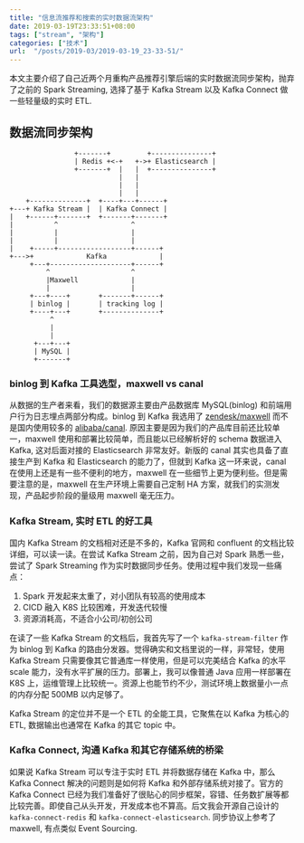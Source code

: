```yaml
---
title: "信息流推荐和搜索的实时数据流架构"
date: 2019-03-19T23:33:51+08:00
tags: ["stream", "架构"]
categories: ["技术"]
url:  "/posts/2019-03/2019-03-19_23-33-51/"
---
```


本文主要介绍了自己近两个月重构产品推荐引擎后端的实时数据流同步架构，抛弃了之前的 Spark Streaming, 选择了基于 Kafka Stream 以及 Kafka Connect 做一些轻量级的实时 ETL.

## 数据流同步架构

```
                +-------+         +---------------+
                | Redis +<-+   +->+ Elasticsearch |
                +-------+  |   |  +---------------+
                           |   |
                           |   |
                           |   |
    +--------------+  +----+---+------+
+---+ Kafka Stream |  | Kafka Connect |
|   +------+-------+  +-------+-------+
|          ^                  ^
|          |                  |
|          |                  |
|    +-----+------------------+------+
+--->+             Kafka             |
     +---+--------------------+------+
         ^                    ^
         |Maxwell             |
         |                    |
     +---+----+       +-------+------+
     | binlog |       | tracking log |
     +----+---+       +--------------+
          ^
          |
          |
      +---+---+
      | MySQL |
      +-------+
```

### binlog 到 Kafka 工具选型，maxwell vs canal

从数据的生产者来看，我们的数据源主要由产品数据库 MySQL(binlog) 和前端用户行为日志埋点两部分构成。binlog 到 Kafka 我选用了 [zendesk/maxwell](https://github.com/zendesk/maxwell) 而不是国内使用较多的 [alibaba/canal](https://github.com/alibaba/canal). 原因主要是因为我们的产品库目前还比较单一，maxwell 使用和部署比较简单，而且能以已经解析好的 schema 数据进入 Kafka, 这对后面对接的 Elasticsearch 非常友好。新版的 canal 其实也具备了直接生产到 Kafka 和 Elasticsearch 的能力了，但就到 Kafka 这一环来说，canal 在使用上还是有一些不便利的地方，maxwell 在一些细节上更为便利些。但是需要注意的是，maxwell 在生产环境上需要自己定制 HA 方案，就我们的实测发现，产品起步阶段的量级用 maxwell 毫无压力。

### Kafka Stream, 实时 ETL 的好工具

国内 Kafka Stream 的文档相对还是不多的，Kafka 官网和 confluent 的文档比较详细，可以读一读。在尝试 Kafka Stream 之前，因为自己对 Spark 熟悉一些，尝试了 Spark Streaming 作为实时数据同步任务。使用过程中我们发现一些痛点：
1. Spark 开发起来太重了，对小团队有较高的使用成本
2. CICD 融入 K8S 比较困难，开发迭代较慢
3. 资源消耗高，不适合小公司/初创公司

在读了一些 Kafka Stream 的文档后，我首先写了一个 `kafka-stream-filter` 作为 binlog 到 Kafka 的路由分发器。觉得确实和文档里说的一样，非常轻，使用 Kafka Stream 只需要像其它普通库一样使用，但是可以完美结合 Kafka 的水平 scale 能力，没有水平扩展的压力。部署上，我可以像普通 Java 应用一样部署在 K8S 上，运维管理上比较统一。资源上也能节约不少，测试环境上数据量小一点的内存分配 500MB 以内足够了。

Kafka Stream 的定位并不是一个 ETL 的全能工具，它聚焦在以 Kafka 为核心的 ETL, 数据输出也通常在 Kafka 的其它 topic 中。

### Kafka Connect, 沟通 Kafka 和其它存储系统的桥梁

如果说 Kafka Stream 可以专注于实时 ETL 并将数据存储在 Kafka 中，那么 Kafka Connect 解决的问题则是如何将 Kafka 和外部存储系统对接了。官方的 Kafka Connect 已经为我们准备好了很贴心的同步框架，容错、任务数扩展等都比较完善。即使自己从头开发，开发成本也不算高。后文我会开源自己设计的 `kafka-connect-redis` 和 `kafka-connect-elasticsearch`. 同步协议上参考了 maxwell, 有点类似 Event Sourcing.